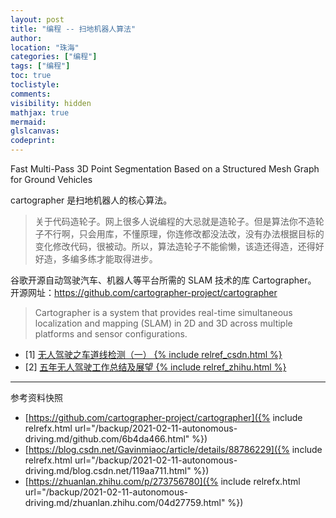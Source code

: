 ```yaml
---
layout: post
title: "编程 -- 扫地机器人算法"
author:
location: "珠海"
categories: ["编程"]
tags: ["编程"]
toc: true
toclistyle:
comments:
visibility: hidden
mathjax: true
mermaid:
glslcanvas:
codeprint:
---
```


Fast Multi-Pass 3D Point Segmentation Based on a Structured Mesh Graph for Ground Vehicles

cartographer 是扫地机器人的核心算法。
> 关于代码造轮子。网上很多人说编程的大忌就是造轮子。但是算法你不造轮子不行啊，只会用库，不懂原理，你连修改都没法改，没有办法根据目标的变化修改代码，很被动。所以，算法造轮子不能偷懒，该造还得造，还得好好造，多编多练才能取得进步。

谷歌开源自动驾驶汽车、机器人等平台所需的 SLAM 技术的库 Cartographer。
开源网址：<https://github.com/cartographer-project/cartographer>
> Cartographer is a system that provides real-time simultaneous localization and mapping (SLAM) in 2D and 3D across multiple platforms and sensor configurations.

- [1] [无人驾驶之车道线检测（一） {% include relref_csdn.html %}](https://blog.csdn.net/Gavinmiaoc/article/details/88786229)
- [2] [五年无人驾驶工作总结及展望 {% include relref_zhihu.html %}](https://zhuanlan.zhihu.com/p/273756780)



<hr class='reviewline'/>
<p class='reviewtip'><script type='text/javascript' src='{% include relref.html url="/assets/reviewjs/blogs/2021-02-11-autonomous-driving.md.js" %}'></script></p>
<font class='ref_snapshot'>参考资料快照</font>

- [https://github.com/cartographer-project/cartographer]({% include relrefx.html url="/backup/2021-02-11-autonomous-driving.md/github.com/6b4da466.html" %})
- [https://blog.csdn.net/Gavinmiaoc/article/details/88786229]({% include relrefx.html url="/backup/2021-02-11-autonomous-driving.md/blog.csdn.net/119aa711.html" %})
- [https://zhuanlan.zhihu.com/p/273756780]({% include relrefx.html url="/backup/2021-02-11-autonomous-driving.md/zhuanlan.zhihu.com/04d27759.html" %})
